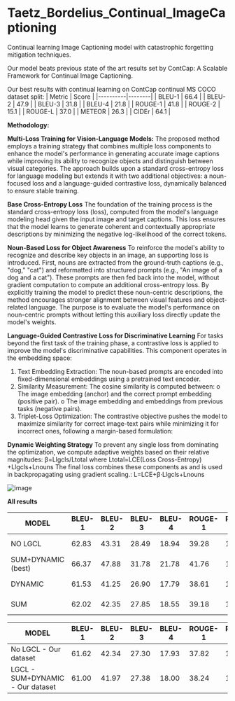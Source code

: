 # Taetz_Bordelius_Continual_ImageCaptioning
Continual learning Image Captioning model with catastrophic forgetting mitigation techniques.

Our model beats previous state of the art results set by ContCap: A Scalable Framework for Continual Image Captioning.

Our best results with continual learning on ContCap continual MS COCO dataset split:
| Metric   | Score  |
|----------|--------|
| BLEU-1   | 66.4   |
| BLEU-2   | 47.9   |
| BLEU-3   | 31.8   |
| BLEU-4   | 21.8   |
| ROUGE-1  | 41.8   |
| ROUGE-2  | 15.1   |
| ROUGE-L  | 37.0   |
| METEOR   | 26.3   |
| CIDEr    | 64.1   |


**Methodology:**

**Multi-Loss Training for Vision-Language Models:**
The proposed method employs a training strategy that combines multiple loss components to enhance the model's performance in generating accurate image captions while improving its ability to recognize objects and distinguish between visual categories. The approach builds upon a standard cross-entropy loss for language modeling but extends it with two additional objectives: a noun-focused loss and a language-guided contrastive loss, dynamically balanced to ensure stable training.

**Base Cross-Entropy Loss**
The foundation of the training process is the standard cross-entropy loss (loss), computed from the model's language modeling head given the input image and target captions. This loss ensures that the model learns to generate coherent and contextually appropriate descriptions by minimizing the negative log-likelihood of the correct tokens.

**Noun-Based Loss for Object Awareness**
To reinforce the model's ability to recognize and describe key objects in an image, an supporting loss is introduced. First, nouns are extracted from the ground-truth captions (e.g., "dog," "cat") and reformatted into structured prompts (e.g., "An image of a dog and a cat"). These prompts are then fed back into the model, without gradient computation to compute an additional cross-entropy loss. By explicitly training the model to predict these noun-centric descriptions, the method encourages stronger alignment between visual features and object-related language. The purpose is to evaluate the model's performance on noun-centric prompts without letting this auxiliary loss directly update the model's weights.

**Language-Guided Contrastive Loss for Discriminative Learning**
For tasks beyond the first task of the training phase, a contrastive loss is applied to improve the model's discriminative capabilities. This component operates in the embedding space:
1.	Text Embedding Extraction: The noun-based prompts are encoded into fixed-dimensional embeddings using a pretrained text encoder.
2.	Similarity Measurement: The cosine similarity is computed between:
o	The image embedding (anchor) and the correct prompt embedding (positive pair).
o	The image embedding and embeddings from previous tasks (negative pairs).
3.	Triplet-Loss Optimization: The contrastive objective pushes the model to maximize similarity for correct image-text pairs while minimizing it for incorrect ones, following a margin-based formulation:

**Dynamic Weighting Strategy**
To prevent any single loss from dominating the optimization, we compute adaptive weights based on their relative magnitudes:
β=Llgcls/Ltotal where Ltotal=LCE(Loss Cross-Entropy) +Llgcls+Lnouns
The final loss combines these components as and is used in backpropagating using gradient scaling.:
L=LCE+β⋅Llgcls+Lnouns

![image](https://github.com/user-attachments/assets/a703acb8-939e-4956-b78a-74288488160f)

**All results**

| MODEL                                                                                     | BLEU-1 | BLEU-2 | BLEU-3 | BLEU-4 | ROUGE-1 | ROUGE-2 | ROUGE-L | METEOR | CIDEr | LGCL           | Time            |
|-------------------------------------------------------------------------------------------|--------|--------|--------|--------|---------|---------|---------|--------|-------|----------------|-----------------|
| NO LGCL                                                                                   | 62.83  | 43.31  | 28.49  | 18.94  | 39.28   | 12.73   | 32.99   | 25.32  | 58.46 | `use_lgcl: False` | 31/03/2025 09:45 |
| SUM+DYNAMIC (best)                                                                        | 66.37  | 47.88  | 31.78  | 21.78  | 41.76   | 15.06   | 36.96   | 26.30  | 64.13 | `use_lgcl: True`  | 02/04/2025 07:25 |
| DYNAMIC                                                                                   | 61.53  | 41.25  | 26.90  | 17.79  | 38.61   | 12.00   | 32.73   | 27.77  | 57.15 | `use_lgcl: True`  | 05/04/2025 07:52 |
| SUM                                                                                       | 62.02  | 42.35  | 27.85  | 18.55  | 39.18   | 12.62   | 32.97   | 28.32  | 57.02 | `use_lgcl: True`  | 06/04/2025 06:47 |

| MODEL                   | BLEU-1 | BLEU-2 | BLEU-3 | BLEU-4 | ROUGE-1 | ROUGE-2 | ROUGE-L | METEOR | CIDEr | LGCL           | Time            |
|-------------------------|--------|--------|--------|--------|---------|---------|---------|--------|-------|----------------|-----------------|
| No LGCL - Our dataset   | 61.62  | 42.34  | 27.30  | 17.93  | 37.82   | 11.89   | 32.21   | 27.91  | 56.49 | `use_lgcl: False` | 05/04/2025 09:44 |
| LGCL - SUM+DYNAMIC - Our dataset      | 61.00  | 41.97  | 27.38  | 18.00  | 38.24   | 12.37   | 33.29   | 27.73  | 56.89 | `use_lgcl: True`  | 06/04/2025 12:55 |


